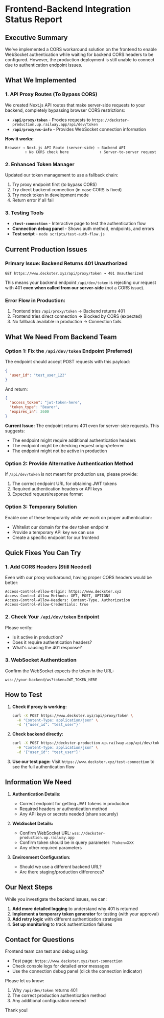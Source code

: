 # Frontend-Backend Integration Status Report

## Executive Summary
We've implemented a CORS workaround solution on the frontend to enable WebSocket authentication while waiting for backend CORS headers to be configured. However, the production deployment is still unable to connect due to authentication endpoint issues.

## What We Implemented

### 1. API Proxy Routes (To Bypass CORS)
We created Next.js API routes that make server-side requests to your backend, completely bypassing browser CORS restrictions:

- **`/api/proxy/token`** - Proxies requests to `https://deckster-production.up.railway.app/api/dev/token`
- **`/api/proxy/ws-info`** - Provides WebSocket connection information

**How it works:**
```
Browser → Next.js API Route (server-side) → Backend API
         ↑ No CORS check here              ↑ Server-to-server request
```

### 2. Enhanced Token Manager
Updated our token management to use a fallback chain:
1. Try proxy endpoint first (to bypass CORS)
2. Try direct backend connection (in case CORS is fixed)
3. Try mock token in development mode
4. Return error if all fail

### 3. Testing Tools
- **`/test-connection`** - Interactive page to test the authentication flow
- **Connection debug panel** - Shows auth method, endpoints, and errors
- **Test script** - `node scripts/test-auth-flow.js`

## Current Production Issues

### Primary Issue: Backend Returns 401 Unauthorized
```
GET https://www.deckster.xyz/api/proxy/token → 401 Unauthorized
```

This means your backend endpoint `/api/dev/token` is rejecting our request with 401 **even when called from our server-side** (not a CORS issue).

### Error Flow in Production:
1. Frontend tries `/api/proxy/token` → Backend returns 401
2. Frontend tries direct connection → Blocked by CORS (expected)
3. No fallback available in production → Connection fails

## What We Need From Backend Team

### Option 1: Fix the `/api/dev/token` Endpoint (Preferred)
The endpoint should accept POST requests with this payload:
```json
{
  "user_id": "test_user_123"
}
```

And return:
```json
{
  "access_token": "jwt-token-here",
  "token_type": "Bearer",
  "expires_in": 3600
}
```

**Current Issue:** The endpoint returns 401 even for server-side requests. This suggests:
- The endpoint might require additional authentication headers
- The endpoint might be checking request origin/referrer
- The endpoint might not be active in production

### Option 2: Provide Alternative Authentication Method
If `/api/dev/token` is not meant for production use, please provide:
1. The correct endpoint URL for obtaining JWT tokens
2. Required authentication headers or API keys
3. Expected request/response format

### Option 3: Temporary Solution
Enable one of these temporarily while we work on proper authentication:
- Whitelist our domain for the dev token endpoint
- Provide a temporary API key we can use
- Create a specific endpoint for our frontend

## Quick Fixes You Can Try

### 1. Add CORS Headers (Still Needed)
Even with our proxy workaround, having proper CORS headers would be better:
```
Access-Control-Allow-Origin: https://www.deckster.xyz
Access-Control-Allow-Methods: GET, POST, OPTIONS
Access-Control-Allow-Headers: Content-Type, Authorization
Access-Control-Allow-Credentials: true
```

### 2. Check Your `/api/dev/token` Endpoint
Please verify:
- Is it active in production?
- Does it require authentication headers?
- What's causing the 401 response?

### 3. WebSocket Authentication
Confirm the WebSocket expects the token in the URL:
```
wss://your-backend/ws?token=JWT_TOKEN_HERE
```

## How to Test

1. **Check if proxy is working:**
   ```bash
   curl -X POST https://www.deckster.xyz/api/proxy/token \
     -H "Content-Type: application/json" \
     -d '{"user_id": "test_user"}'
   ```

2. **Check backend directly:**
   ```bash
   curl -X POST https://deckster-production.up.railway.app/api/dev/token \
     -H "Content-Type: application/json" \
     -d '{"user_id": "test_user"}'
   ```

3. **Use our test page:**
   Visit `https://www.deckster.xyz/test-connection` to see the full authentication flow

## Information We Need

1. **Authentication Details:**
   - Correct endpoint for getting JWT tokens in production
   - Required headers or authentication method
   - Any API keys or secrets needed (share securely)

2. **WebSocket Details:**
   - Confirm WebSocket URL: `wss://deckster-production.up.railway.app`
   - Confirm token should be in query parameter: `?token=XXX`
   - Any other required parameters

3. **Environment Configuration:**
   - Should we use a different backend URL?
   - Are there staging/production differences?

## Our Next Steps

While you investigate the backend issues, we can:

1. **Add more detailed logging** to understand why 401 is returned
2. **Implement a temporary token generator** for testing (with your approval)
3. **Add retry logic** with different authentication strategies
4. **Set up monitoring** to track authentication failures

## Contact for Questions

Frontend team can test and debug using:
- Test page: `https://www.deckster.xyz/test-connection`
- Check console logs for detailed error messages
- Use the connection debug panel (click the connection indicator)

Please let us know:
1. Why `/api/dev/token` returns 401
2. The correct production authentication method
3. Any additional configuration needed

Thank you!